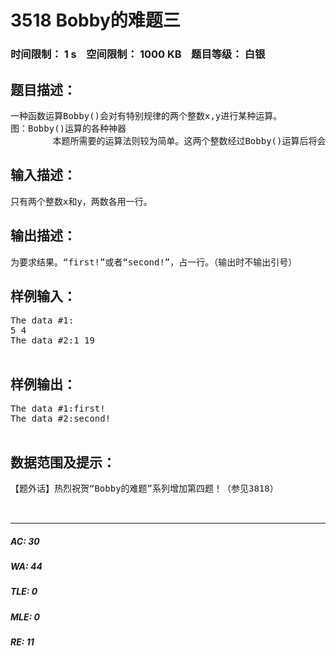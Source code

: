 # 3518 Bobby的难题三   
### 时间限制： 1 s&nbsp;&nbsp;&nbsp;&nbsp;空间限制： 1000 KB&nbsp;&nbsp;&nbsp;&nbsp;题目等级： 白银  
## 题目描述：  

<pre>
一种函数运算Bobby()会对有特别规律的两个整数x,y进行某种运算。  
图：Bobby()运算的各种神器  
        本题所需要的运算法则较为简单。这两个整数经过Bobby()运算后将会得出结果。（即Bobby(x,y)的结果）输出这两个整数的运算结果只有两个：first! 和 second! 。（输出无空格）输入这两个整数x，y，输出它们进行Bobby()运算的结果。
</pre>
  
  
## 输入描述：  

<pre>
只有两个整数x和y，两数各用一行。
</pre>
  
  
## 输出描述：  

<pre>
为要求结果。“first!”或者“second!”，占一行。（输出时不输出引号）
</pre>
  
  
## 样例输入：  

<pre>
The data #1:  
5 4  
The data #2:1 19  

</pre>
  
  
## 样例输出：  

<pre>
The data #1:first!  
The data #2:second!  

</pre>
  
  
## 数据范围及提示：  

<pre>
【题外话】热烈祝贺“Bobby的难题”系列增加第四题！（参见3818）  

 
</pre>
  
  
***  

##### AC: 30  
##### WA: 44  
##### TLE: 0  
##### MLE: 0  
##### RE: 11  
